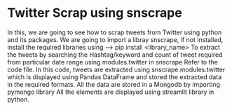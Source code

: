 # Twitter Scrap using snscrape

In this, we are going to see how to scrap tweets from Twitter using python and its packages.
We are going to import a libray snscrape, if not installed, install the required libraries using --> pip install <library_name>
To extract the tweets by searching the Hashtag/keyword and count of tweet required from particular date range using modules.twitter in snscrape
Refer to the code file.
In this code, tweets are extracted using snscrape.modules.twitter which is displayed using Pandas DataFrame and stored the extracted data in the required formats.
All the data are stored in a Mongodb by importing pymongo library
All the elements are displayed using streamlit library in python.
